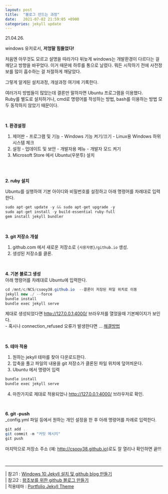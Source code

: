 ```yaml
---
layout: post
title:  "블로그 만드는 과정"
date:   2021-07-02 21:59:05 +0900
categories: jekyll update
---
```

21.04.26.
<br>

windows 유저로서, **저엉말 힘들었다!**

처음엔 아무것도 모르고 설명을 따라가다 뒤늦게 windows는 개발환경이 다르다는 걸 깨닫고 방향을 바꾸었다. 이거 때문에 하루를 통으로 날렸다. 뭐든 시작하기 전에 사전정보를 많이 흡수하는 걸 처절하게 깨달았다. 


그렇게 알게된 설치과정, 개설과정 여기에 기록한다.  

여러가지 방법들이 많았는데 결론만 말하자면 Ubuntu 프로그램을 이용했다.  
Ruby를 별도로 설치하거나, cmd로 명령어를 작성하는 방법, bash를 이용하는 방법 모두 동작하지 않았기 때문이다.   

<br>

**1. 환경설정**
1. 제어판 - 프로그램 및 기능 - Windows 기능 켜기/끄기 - Linux용 Windows 하위 시스템 체크
2. 설정 - 업데이트 및 보안 - 개발자용 메뉴 - 개발자 모드 켜기
3. Microsoft Store 에서 Ubuntu(우분투) 설치
<br>
<br>

**2. ruby 설치**  

Ubuntu를 실행하여 기본 아이디와 비밀번호를 설정하고 아래 명령어를 차례대로 입력한다.  
```java
sudo apt-get update -y && sudo apt-get upgrade -y
sudo apt-get install -y build-essential ruby-full
gem install jekyll bundler
```
<br>

**3. git 저장소 개설**
1. github.com 에서 새로운 저장소로 `{사용자명}/github.io` 생성.
2. 생성된 저장소를 클론.

<br>

**4. 기본 블로그 생성**   
아래 명령어를 차례대로 Ubuntu에 입력한다.  

```java
cd /mnt/c/NCS/csooy38.github.io  --클론이 저장된 파일 위치로 이동 
jekyll new ./ --force
bundle install
bundle exec jekyll serve
```

제대로 생성되었다면 http://127.0.0.1:4000/ 브라우저를 열었을때 기본페이지가 보인다.  
	- 혹시나 connection_refused 오류가 발생한다면 ... [해결방법]

<br>

**5. 테마 적용**
1. 원하는 jekyll 테마를 찾아 다운로드한다.
2. 압축을 풀고 파일의 내용을 git 저장소가 클론된 파일 위치에 덮어씌운다.
3. Ubuntu 에서 명령어 입력  
```java
bundle install
bundle exec jekyll serve
```
4. 마찬가지로 제대로 적용되었나 http://127.0.0.1:4000/ 브라우저로 확인.

<br>

**6. git -push**   
_config.yml 파일 등에서 원하는 개인 설정을 한 후 아래 명령어를 차례로 입력한다.  
```java
git add .
git commit -m "커밋 메시지"
git push
```
마지막으로 저장소 주소 (예: http://csooy38.github.io)로도 잘 열리나 확인하면 끝!!!

<br>

---
\| 참고1 : [Windows 10 Jekyll 설치 및 github blog 만들기]    
\| 참고2 : [왕초보를 위한 github 블로그 만들기]     
\| 적용테마 : [Portfolio Jekyll Theme]   

[해결방법]:https://seodavi.tistory.com/12
[Windows 10 Jekyll 설치 및 github blog 만들기]:https://madplay.github.io/post/install-jekyll-on-windows  
[왕초보를 위한 github 블로그 만들기]:https://zeddios.tistory.com/1223?category=682196 
[Portfolio Jekyll Theme]:http://jekyllthemes.org/themes/portfolio-jekyll-theme/  







